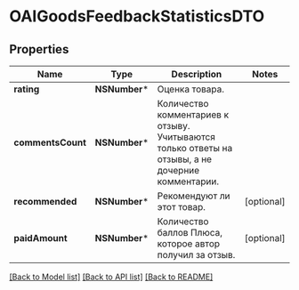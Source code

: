 # OAIGoodsFeedbackStatisticsDTO

## Properties
Name | Type | Description | Notes
------------ | ------------- | ------------- | -------------
**rating** | **NSNumber*** | Оценка товара. | 
**commentsCount** | **NSNumber*** | Количество комментариев к отзыву.  Учитываются только ответы на отзывы, а не дочерние комментарии.  | 
**recommended** | **NSNumber*** | Рекомендуют ли этот товар. | [optional] 
**paidAmount** | **NSNumber*** | Количество баллов Плюса, которое автор получил за отзыв. | [optional] 

[[Back to Model list]](../README.md#documentation-for-models) [[Back to API list]](../README.md#documentation-for-api-endpoints) [[Back to README]](../README.md)


